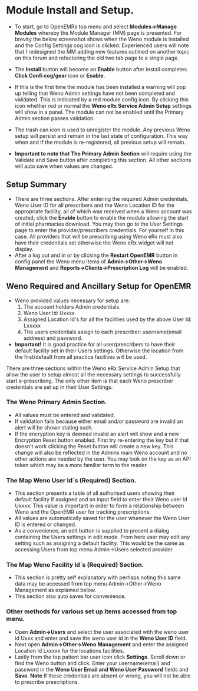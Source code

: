 # Module Install and Setup.
- To start, go to OpenEMRs top menu and select **Modules->Manage Modules**  whereby the Module Manager (MM) page is presented. For brevity the below screenshot shows when the Weno module is installed and the Config Settings cog icon is clicked. Experienced users will note that I redesigned the MM adding new features outlined on another topic on this forum and refactoring the old two tab page to a single page.
- The **Install** button will become an **Enable** button after install completes. **Click Confi cog/gear** icon or **Enable**.
- If this is the first time the module has been installed a warning will pop up telling that Weno Admin settings have not been completed and validated. This is indicated by a red module config icon. By clicking this icon whether red or normal the **Weno eRx Service Admin Setup** settings will show in a panel. The module can not be enabled until the Primary Admin section passes validation.
- The trash can icon is used to unregister the module. Any previous Weno setup will persist and remain in the last state of configuration. This way when and if the module is re-registered, all previous setup will remain.

- **Important to note that The Primary Admin Section** will require using the Validate and Save button after completing this section. All other sections will auto save when values are changed.
## Setup Summary
- There are three sections. After entering the required Admin credentials, Weno User ID for all prescribers and the Weno Location ID for the appropriate facility, all of which was received when a Weno account was created, click the **Enable** button to enable the module allowing the start of initial pharmacies download. You may then go to the User Settings page to enter the provider/prescribers credentials. For yourself in this case.
  All providers that will be prescribing using Weno eRx must also have their credentials set otherwise the Weno eRx widget will not display.
- After a log out and in or by clicking the **Restart OpenEMR** button in config panel the Weno menu items of **Admin->Other->Weno Management** and **Reports->Clients->Prescription Log** will be enabled.
## Weno Required and Ancillary Setup for OpenEMR
- Weno provided values necessary for setup are:
    1. The account holders Admin credentials.
    2. Weno User Id: Uxxxx
    3. Assigned Location Id's for all the facilities used by the above User Id: Lxxxxx
    4. The users credentials assign to each prescriber: username(email address) and password.
-  **Important!** It is good practice for all user/prescribers to have their default facility set in their Users settings. Otherwise the location from the first/default from all practice facilities will be used.

There are three sections within the Weno eRx Service Admin Setup that allow the user to setup almost all the necessary settings to successfully start e-prescribing. The only other item is that each Weno prescriber credentials are set up in their User Settings.
### The Weno Primary Admin Section.
- All values must be entered and validated.
- If validation fails because either email and/or password are invalid an alert will be shown stating such.
- If the encryption key is deemed invalid an alert will show and a new Encryption Reset button enabled. First try re-entering the key but if that doesn't work clicking the Reset button will create a new key. This change will also be reflected in the Admins main Weno account and no other actions are needed by the user. You may look on the key as an API token which may be a more familiar term to the reader.
### The Map Weno User Id`s (Required)  Section.
- This section presents a table of all authorised users showing their default facility if assigned and an input field to enter their Weno user id Uxxxx. This value is important in order to form a relationship between Weno and the OpenEMR user for tracking prescriptions.
- All values are automatically saved for the user whenever the Weno User ID is entered or changed.
- As a convenience, an edit button is supplied to present a dialog containing the Users settings in edit mode. From here user may edit any setting such as assigning a default facility. This would be the same as accessing Users from top menu Admin->Users selected provider.
### The Map Weno Facility Id`s (Required)  Section.
- This section is pretty self explanatory with perhaps noting this same data may be accessed from top menu Admin->Other->Weno Management as explained below.
- This section also auto saves for convenience.
### Other methods for various set up items accessed from top menu.
- Open **Admin->Users** and select the user associated with the weno user id Uxxx and enter and save the weno user id in the **Weno User ID** field.
- Next  open **Admin->Other->Weno Management** and enter the assigned Location Id Lxxxxx for the locations facilities.
- Lastly from the top patient bar user icon click **Settings**. Scroll down or find the Weno button and click. Enter your username(email) and password in the **Weno User Email and Weno User Password** fields and **Save**. **Note** If these credentials are absent or wrong, you will not be able to prescribe prescriptions.
